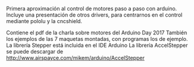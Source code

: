 Primera aproximación al control de motores paso a paso con arduino.
Incluye una presentación de otros drivers, para centrarnos en el control mediante pololu y la cncshield.

Contiene el pdf de la charla sobre motores del Arduino Day 2017
También los ejemplos de las 7 maquetas montadas, con programas los de ejemplo.
La librería Stepper está incluida en el IDE Arduino
La librería AccelStepper se puede descargar de http://www.airspayce.com/mikem/arduino/AccelStepper
